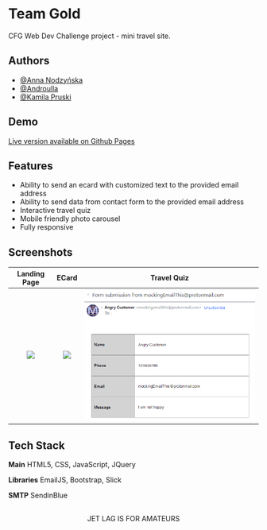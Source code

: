 
# Team Gold

CFG Web Dev Challenge project - mini travel site.


## Authors

- [@Anna Nodzyńska](https://www.github.com/neternefer)
- [@Androulla](https://github.com/n1ght0wl)
- [@Kamila Pruski](https://github.com/pruskikam)

## Demo

[Live version available on Github Pages](https://n1ght0wl.github.io/cfg-web-dev/)


## Features

- Ability to send an ecard with customized text to the provided email address
- Ability to send data from contact form to the provided email address
- Interactive travel quiz
- Mobile friendly photo carousel
- Fully responsive

## Screenshots

Landing Page             |  ECard                    |  Travel Quiz
:-------------------------:|:-------------------------: |:-------------------------: |
![](https://github.com/neternefer/cards-cookies/blob/main/img/landingPage.png?raw=true) | ![](https://github.com/neternefer/cards-cookies/blob/main/img/ecard.jpg?raw=true) | ![](https://github.com/neternefer/cards-cookies/blob/main/img/formSubmit.png?raw=true)


## Tech Stack

**Main** HTML5, CSS, JavaScript, JQuery

**Libraries** EmailJS, Bootstrap, Slick

**SMTP** SendinBlue

##  

<p align="center">JET LAG IS FOR AMATEURS</p>

